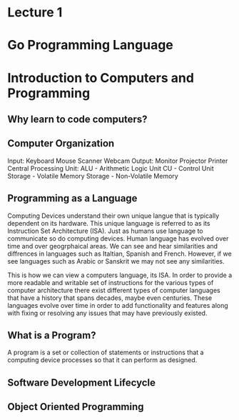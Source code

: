 # Lecture 1
# Go Programming Language

# Introduction to Computers and Programming

## Why learn to code computers?


## Computer Organization
Input: Keyboard Mouse Scanner Webcam
Output: Monitor Projector Printer
Central Processing Unit: 
ALU - Arithmetic Logic Unit
CU - Control Unit
Storage - Volatile Memory
Storage - Non-Volatile Memory


## Programming as a Language
Computing Devices understand their own unique langue that is typically dependent
on its hardware. This unique language is referred to as its Instruction Set Architecture (ISA). Just as humans use language to communicate so do computing devices. Human language has evolved over time and over geogrphaical areas. We can see and hear similarities and diffrences in languages such as Italtian, Spanish and French. However, if we see languages such as Arabic or Sanskrit we may not see any similarities. 

This is how we can view a computers language, its ISA. In order to provide a more readable and writable set of instructions for the various types of computer architecture there exist different types of computer languages that have a history that spans decades, maybe even centuries. These languages evolve over time in order to add functionality and features along with fixing or resolving any issues that may have previously existed. 


## What is a Program?
A program is a set or collection of statements or instructions that a computing device processes so that it can perform as designed. 




## Software Development Lifecycle


## Object Oriented Programming
